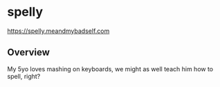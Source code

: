 # spelly

https://spelly.meandmybadself.com

## Overview
My 5yo loves mashing on keyboards, we might as well teach him how to spell, right?
